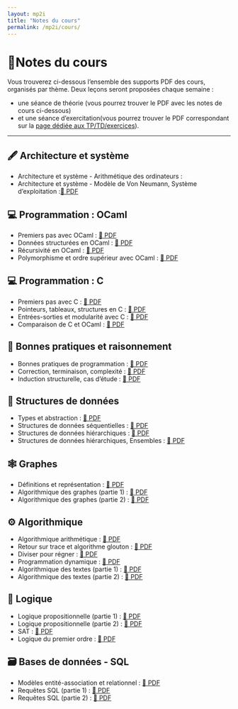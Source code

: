 ```yaml
---
layout: mp2i
title: "Notes du cours"
permalink: /mp2i/cours/
---
```


# 📘Notes du cours
Vous trouverez ci-dessous l’ensemble des supports PDF des cours, organisés par thème. Deux leçons seront proposées chaque semaine :  
- une séance de théorie (vous pourrez trouver le PDF avec les notes de cours ci-dessous)
- et une séance d’exercitation(vous pourrez trouver le PDF correspondant sur la [page dédiée aux TP/TD/exercices](/mp2i/exos/)).

---
## 🖋️ Architecture et système
- Architecture et système - Arithmétique des ordinateurs :  
- Architecture et système - Modèle de Von Neumann, Système d’exploitation :[📄 PDF ](#)

## 💻 Programmation : OCaml
- Premiers pas avec OCaml : [📄 PDF ](#)
- Données structurées en OCaml : [📄 PDF ](#)
- Récursivité en OCaml : [📄 PDF ](#)
- Polymorphisme et ordre supérieur avec OCaml : [📄 PDF ](#)

## 💻 Programmation : C
- Premiers pas avec C : [📄 PDF ](#)
- Pointeurs, tableaux, structures en C : [📄 PDF ](#)
- Entrées-sorties et modularité avec C : [📄 PDF ](#)
- Comparaison de C et OCaml : [📄 PDF ](#)

## 🧠 Bonnes pratiques et raisonnement
- Bonnes pratiques de programmation : [📄 PDF ](#)
- Correction, terminaison, complexité : [📄 PDF ](#)
- Induction structurelle, cas d’étude : [📄 PDF ](#)

## 🧱 Structures de données
- Types et abstraction : [📄 PDF ](#)
- Structures de données séquentielles : [📄 PDF ](#)
- Structures de données hiérarchiques : [📄 PDF ](#)
- Structures de données hiérarchiques, Ensembles : [📄 PDF ](#)

## 🕸️ Graphes
- Définitions et représentation : [📄 PDF ](#)
- Algorithmique des graphes (partie 1) : [📄 PDF ](#)
- Algorithmique des graphes (partie 2) : [📄 PDF ](#)

## ⚙️ Algorithmique
- Algorithmique arithmétique : [📄 PDF ](#)
- Retour sur trace et algorithme glouton : [📄 PDF ](#)
- Diviser pour régner : [📄 PDF ](#)
- Programmation dynamique : [📄 PDF ](#)
- Algorithmique des textes (partie 1) : [📄 PDF ](#)
- Algorithmique des textes (partie 2) : [📄 PDF ](#)

## 🔢 Logique
- Logique propositionnelle (partie 1) : [📄 PDF ](#)
- Logique propositionnelle (partie 2) : [📄 PDF ](#)
- SAT : [📄 PDF ](#)
- Logique du premier ordre : [📄 PDF ](#)

## 🗃️ Bases de données - SQL
- Modèles entité-association et relationnel : [📄 PDF ](#)
- Requêtes SQL (partie 1) : [📄 PDF ](#)
- Requêtes SQL (partie 2) : [📄 PDF ](#)

